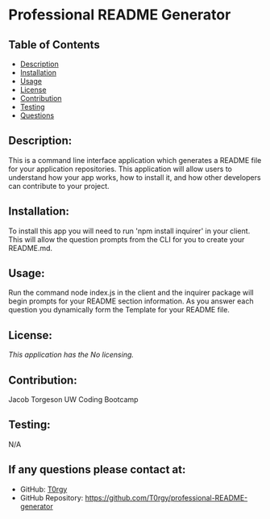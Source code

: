 # Professional README Generator 

  ## Table of Contents
  - [Description](#description)
  - [Installation](#installation)
  - [Usage](#usage)
  - [License](#license)
  - [Contribution](#contribution)
  - [Testing](#testing)
  - [Questions](#questions)

  ## Description: 
  This is a command line interface application which generates a README file for your application repositories. This application will allow users to understand how your app works, how to install it, and how other developers can contribute to your project.

  ## Installation: 
  To install this app you will need to run 'npm install inquirer' in your client. This will allow the question prompts from the CLI for you to create your README.md.

  ## Usage: 
  Run the command node index.js in the client and the inquirer package will begin prompts for your README section information. As you answer each question you dynamically form the Template for your README file. 

  ## License:
  _This application has the No licensing._
  

  ## Contribution:
  Jacob Torgeson
  UW Coding Bootcamp

  ## Testing:
  N/A

  ## If any questions please contact at:
  - GitHub: [T0rgy](https://github.com/t0rgy)
  - GitHub Repository: https://github.com/T0rgy/professional-README-generator




